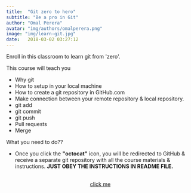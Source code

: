```yaml
---
title:  "Git zero to hero"
subtitle: "Be a pro in Git"
author: "Omal Perera"
avatar: "img/authors/omalperera.png"
image: "img/learn-git.jpg"
date:   2018-03-02 03:27:12
---
```



<!--### Learn Git Step by Step.-->

Enroll in this classroom to learn git from 'zero'. 

This course will teach you 
* Why git
* How to setup in your local machine
* How to create a git repository in GitHub.com
* Make connection between your remote repository & local repository.
* git add
* git commit
* git push
* Pull requests
* Merge


What you need to do??
- Once you click the **"octocat"** icon, you will be redirected to GitHub & receive a separate git repository with all the course materials & instructions. 
**JUST OBEY THE INSTRUCTIONS IN README FILE.**


<center><a href="https://classroom.github.com/a/9MOgf4Di"><i class="fa fa-github fa-5x"></i><br>click me</a></center>

